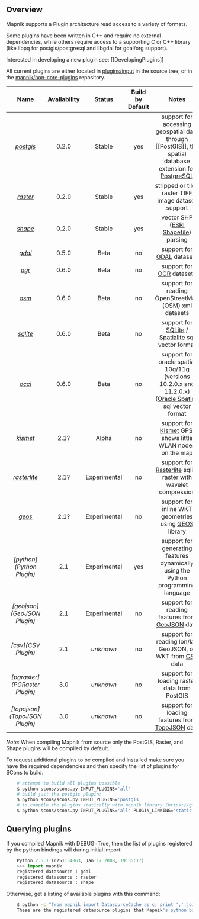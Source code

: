 ## Overview

Mapnik supports a Plugin architecture read access to a variety of formats.

Some plugins have been written in C++ and require no external dependencies, while others require access to a supporting C or C++ library (like libpq for postgis/postgresql and libgdal for gdal/org support).

Interested in developing a new plugin see: [[DevelopingPlugins]]

All current plugins are either located in [plugins/input](https://github.com/mapnik/mapnik/tree/master/plugins/input/) in the source tree, or in the [mapnik/non-core-plugins](https://github.com/mapnik/non-core-plugins) repository.

| **Name**| **Availability**|**Status**|**Build by Default**|**Notes**|
|:-------:|:---------------:|:--------:|:------------------:|:-------:|
| *[postgis](PostGIS)*| 0.2.0| Stable| yes| support for accessing geospatial data through [[PostGIS]], the spatial database extension for [PostgreSQL](http://en.wikipedia.org/wiki/PostgreSQL)|
| *[raster](Raster)*| 0.2.0| Stable| yes|  stripped or tiled raster TIFF image dataset support|
| *[shape](ShapeFile)*| 0.2.0| Stable| yes|  vector SHP ([ESRI Shapefile](http://en.wikipedia.org/wiki/Shapefile)) parsing|
| *[gdal](GDAL/)*| 0.5.0| Beta| no|  support for [GDAL](http://en.wikipedia.org/wiki/GDAL) datasets|
| *[ogr](OGR)* | 0.6.0| Beta| no|  support for [OGR](http://en.wikipedia.org/wiki/GDAL) datasets|
| *[osm](OsmPlugin)*| 0.6.0| Beta| no|  support for reading OpenStreetMap (OSM) xml datasets|
| *[sqlite](SQLite)*| 0.6.0| Beta| no|  support for [SQLite](http://en.wikipedia.org/wiki/SQLite) / [Spatialite](http://www.gaia-gis.it/spatialite) sql vector format|
| *[occi](OCCI)*| 0.6.0| Beta| no|  support for oracle spatial 10g/11g (versions 10.2.0.x and 11.2.0.x) ([Oracle Spatial](http://en.wikipedia.org/wiki/Oracle_Spatial)) sql vector format|
| *[kismet](Kismet)*| 2.1?| Alpha| no|  support for [Kismet](http://www.kismetwireless.net/) GPS; shows little WLAN nodes on the map| 
| *[rasterlite](Rasterlite)*| 2.1?| Experimental| no|  support for [Rasterlite](http://www.gaia-gis.it/spatialite) sqlite raster with wavelet compression| 
| *[geos](GEOS)*| 2.1?| Experimental| no|  support for inline WKT geometries using [GEOS](http://trac.osgeo.org/geos/) library| 
| *[python](Python Plugin)* | 2.1| Experimental| yes| support for generating features dynamically using the Python programming language|
| *[geojson](GeoJSON Plugin)*| 2.1| Experimental| no| support for reading features from [GeoJSON](http://geojson.org/) data|
| *[csv](CSV Plugin)*| 2.1| *unknown*| no| support for reading lon/lat, GeoJSON, or WKT from [CSV](https://www.wikiwand.com/en/Comma-separated_values) data|
| *[pgraster](PGRaster Plugin)*| 3.0| *unknown*| no| support for loading raster data from PostGIS|
| *[topojson](TopoJSON Plugin)*| 3.0| *unknown*| no| support for loading features from [TopoJSON](https://github.com/mbostock/topojson/wiki) data|

*Note*: When compiling Mapnik from source only the PostGIS, Raster, and Shape plugins will be compiled by default.

To request additional plugins to be compiled and installed make sure you have the required dependencies and then specify the list of plugins for SCons to build:


```sh
    # attempt to build all plugins possible
    $ python scons/scons.py INPUT_PLUGINS='all'
    # build just the postgis plugin:
    $ python scons/scons.py INPUT_PLUGINS='postgis'
    # to compile the plugins statically with mapnik library (https://github.com/mapnik/mapnik/tree/static-plugins)
    $ python scons/scons.py INPUT_PLUGINS='all' PLUGIN_LINKING='static' 
```

## Querying plugins

If you compiled Mapnik with DEBUG=True, then the list of plugins registered by the python bindings will during initial import:

```python
    Python 2.5.1 (r251:54863, Jan 17 2008, 19:35:17) 
    >>> import mapnik
    registered datasource : gdal
    registered datasource : raster
    registered datasource : shape
```

Otherwise, get a listing of available plugins with this command:

```sh
    $ python -c "from mapnik import DatasourceCache as c; print ','.join(c.plugin_names())"
    These are the registered datasource plugins that Mapnik's python binding currently knows about.
```